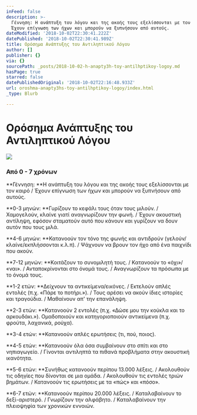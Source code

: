 ```yaml
---
inFeed: false
description: >-
  Γέννηση: Η ανάπτυξη του λόγου και της ακοής τους εξελίσσονται με τον καιρό /
  Έχουν επίγνωση των ήχων και μπορούν να ξυπνήσουν από αυτούς.
dateModified: '2018-10-02T22:30:41.222Z'
datePublished: '2018-10-02T22:30:41.989Z'
title: Ορόσημα Ανάπτυξης του Αντιληπτικού Λόγου
author: []
publisher: {}
via: {}
sourcePath: _posts/2018-10-02-h-anapty3h-toy-antilhptikoy-logoy.md
hasPage: true
starred: false
datePublishedOriginal: '2018-10-02T22:16:48.933Z'
url: oroshma-anapty3hs-toy-antilhptikoy-logoy/index.html
_type: Blurb

---
```

# Ορόσημα Ανάπτυξης του Αντιληπτικού Λόγου
![](https://the-grid-user-content.s3-us-west-2.amazonaws.com/459570bd-416e-4de8-bba1-c7d1d094fc93.jpg)

### Από 0 - 7 χρόνων

**Γέννηση: **Η ανάπτυξη του λόγου και της ακοής τους εξελίσσονται με τον καιρό / Έχουν επίγνωση των ήχων και μπορούν να ξυπνήσουν από αυτούς.

**0-3 μηνών: **Γυρίζουν το κεφάλι τους όταν τους μιλούν. / Χαμογελούν, κλαίνε γιατί αναγνωρίζουν την φωνή. / Έχουν ακουστική αντίληψη, εφόσον σταματούν αυτό που κάνουν και γυρίζουν να δουν αυτόν που τους μιλά.

**4-6 μηνών: **Κατανοούν τον τόνο της φωνής και αντιδρούν (γελούν/κλαίνε/εκπλήσσονται κ.λ.π). / Ψάχνουν να βρουν τον ήχο από ένα παιχνίδι που ακούν.

**7-12 μηνών: **Κοιτάζουν το συνομιλητή τους. / Κατανοούν το «όχι»/ «ναι». / Ανταποκρίνονται στο όνομά τους. / Αναγνωρίζουν τα πρόσωπα με το όνομά τους.

**1-2 ετών: **Δείχνουν τα αντικείμενα/εικόνες. / Εκτελούν απλές εντολές (π.χ. «Πάρε το ποτήρι.»). / Τους αρέσει να ακούν ίδιες ιστορίες και τραγούδια. / Μαθαίνουν απ' την επανάληψη.

**2-3 ετών: **Κατανοούν 2 εντολές (π.χ. «Δώσε μου την κούκλα και το αρκουδάκι.»). Ομαδοποιούν και κατηγοριοποιούν αντικείμενα (π.χ. φρούτα, λαχανικά, ρούχα).

**3-4 ετών: **Κατανοούν απλές ερωτήσεις (τι, πού, ποιος).

**4-5 ετών: **Κατανοούν όλα όσα συμβαίνουν στο σπίτι και στο νηπιαγωγείο. / Γίνονται αντιληπτά τα πιθανά προβλήματα στην ακουστική ικανότητα.

**5-6 ετών: **Συνήθως κατανοούν περίπου 13.000 λέξεις. / Ακολουθούν τις οδηγίες που δίνονται σε μια ομάδα. / Ακολουθούν τις εντολές τριών βημάτων. / Κατανοούν τις ερωτήσεις με τα «πώς» και «πόσο».

**6-7 ετών: **Κατανοούν περίπου 20.000 λέξεις. / Καταλαβαίνουν το δεξί-αριστερό. / Γνωρίζουν την αλφάβητο. / Καταλαβαίνουν την πλειοψηφία των χρονικών εννοιών.